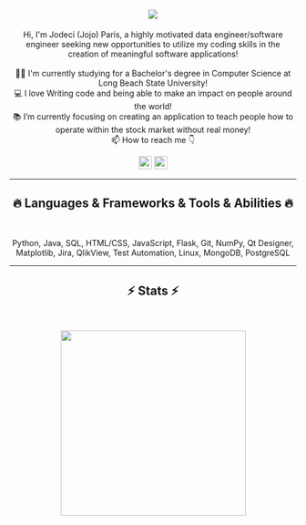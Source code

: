 <h1 align="center">
  <a href="https://git.io/typing-svg">
    <img src="https://readme-typing-svg.herokuapp.com/?lines=This+is+Jojo-Paris;Welcome+To+My+GitHub+%F0%9F%91%8B&center=true&size=30">
  </a>
</h1>
   
<p align="center">
  Hi, I'm Jodeci (Jojo) Paris, a highly motivated data engineer/software engineer seeking new opportunities to utilize my coding skills in the creation of meaningful software applications!
  <br>
  <br>
  👨‍🎓 I'm currently studying for a Bachelor's degree in Computer Science at Long Beach State University!
  <br>
  💻 I love Writing code and being able to make an impact on people around the world!
  <br>
  📚 I’m currently focusing on creating an application to teach people how to operate within the stock market without real money!
  <br>
  📫 How to reach me 👇
</p>
<p align="center"> <a href="https://www.linkedin.com/in/jodeciparis/"><img src="https://img.shields.io/badge/linkedin-%230077B5.svg?&style=for-the-badge&logo=linkedin&logoColor=white" height=23></a> <a href="mailto:jodeciparis1@gmail.com"><img src="https://img.shields.io/badge/Gmail-D14836?style=for-the-badge&logo=gmail&logoColor=white" height=23></a>

<hr>
<h2 align="center">🔥 Languages & Frameworks & Tools & Abilities 🔥</h2><br>
<p align="center">
Python, Java, SQL, HTML/CSS, JavaScript, Flask, Git, NumPy, Qt Designer, Matplotlib, Jira, QlikView, Test Automation, Linux, MongoDB, PostgreSQL
</p>
<hr>

<h2 align="center">⚡ Stats ⚡</h2>
<br>



<p align="center">
<a href="https://github.com/Jojo-Paris/">
      <img width=325  src="https://github-readme-stats.vercel.app/api/top-langs/?username=Jojo-Paris&hide=c%23,powershell,Mathematica,Ruby,Objective-C,Objective-C%2b%2b,Cuda&title_color=61dafb&text_color=ffffff&icon_color=61dafb&bg_color=20232a&langs_count=8&layout=compact&border_color=61dafb&hide_border=true" />
 </a>
</p>

